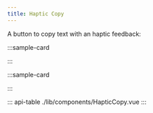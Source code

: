 ```yaml
---
title: Haptic Copy
---
```


A button to copy text with an haptic feedback:

:::sample-card
<div class="p-2 text-center">
  <haptic-copy text="Lorem info sit amet" class="btn-info"></haptic-copy>
</div>
:::

:::sample-card
<div class="p-2 text-center">
  <haptic-copy hide-label text="Lorem secondary sit amet" class="btn-secondary"></haptic-copy>
</div>
:::

::: api-table ./lib/components/HapticCopy.vue :::
